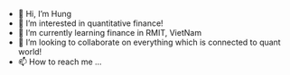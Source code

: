 - 👋 Hi, I’m Hung
- 👀 I’m interested in quantitative finance!
- 🌱 I’m currently learning finance in RMIT, VietNam
- 💞️ I’m looking to collaborate on everything which is connected to quant world!
- 📫 How to reach me ...

<!---
hungha11/hungha11 is a ✨ special ✨ repository because its `README.md` (this file) appears on your GitHub profile.
You can click the Preview link to take a look at your changes.
--->

